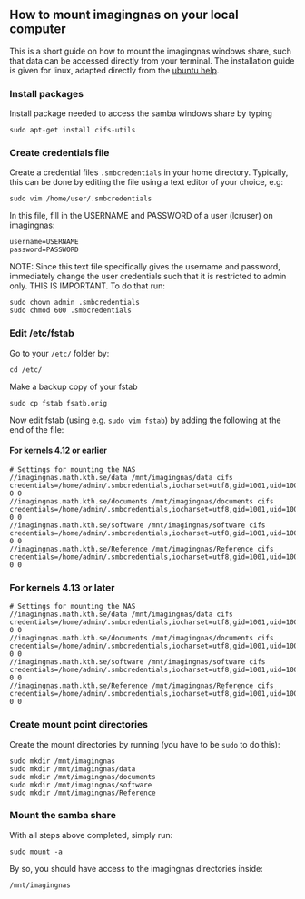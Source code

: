 ## How to mount imagingnas on your local computer

This is a short guide on how to mount the imagingnas windows share, such that data can be accessed directly from your terminal. The installation guide is given for linux, adapted directly from the [ubuntu help](https://help.ubuntu.com/community/MountWindowsSharesPermanently). 

### Install packages

Install package needed to access the samba windows share by typing

```
sudo apt-get install cifs-utils
```

### Create credentials file

Create a credential files ```.smbcredentials``` in your home directory. Typically, this can be done by editing the file using a text editor of your choice, e.g:

```
sudo vim /home/user/.smbcredentials
```

In this file, fill in the USERNAME and PASSWORD of a user (lcruser) on imagingnas:

```
username=USERNAME
password=PASSWORD
```

NOTE: Since this text file specifically gives the username and password, immediately change the user credentials such that it is restricted to admin only. THIS IS IMPORTANT. To do that run:

```
sudo chown admin .smbcredentials
sudo chmod 600 .smbcredentials
```

### Edit /etc/fstab

Go to your ```/etc/``` folder by:

```
cd /etc/
```

Make a backup copy of your fstab

```
sudo cp fstab fsatb.orig
```

Now edit fstab (using e.g. ```sudo vim fstab```) by adding the following at the end of the file:

#### For kernels 4.12 or earlier
```
# Settings for mounting the NAS
//imagingnas.math.kth.se/data /mnt/imagingnas/data cifs credentials=/home/admin/.smbcredentials,iocharset=utf8,gid=1001,uid=1001,file_mode=0777,dir_mode=0777 0 0
//imagingnas.math.kth.se/documents /mnt/imagingnas/documents cifs credentials=/home/admin/.smbcredentials,iocharset=utf8,gid=1001,uid=1001,file_mode=0777,dir_mode=0777 0 0
//imagingnas.math.kth.se/software /mnt/imagingnas/software cifs credentials=/home/admin/.smbcredentials,iocharset=utf8,gid=1001,uid=1001,file_mode=0777,dir_mode=0777 0 0
//imagingnas.math.kth.se/Reference /mnt/imagingnas/Reference cifs credentials=/home/admin/.smbcredentials,iocharset=utf8,gid=1001,uid=1001,file_mode=0777,dir_mode=0777 0 0 
```

### For kernels 4.13 or later
```
# Settings for mounting the NAS
//imagingnas.math.kth.se/data /mnt/imagingnas/data cifs credentials=/home/admin/.smbcredentials,iocharset=utf8,gid=1001,uid=1001,file_mode=0777,dir_mode=0777,vers=1.0 0 0
//imagingnas.math.kth.se/documents /mnt/imagingnas/documents cifs credentials=/home/admin/.smbcredentials,iocharset=utf8,gid=1001,uid=1001,file_mode=0777,dir_mode=0777,vers=1.0 0 0
//imagingnas.math.kth.se/software /mnt/imagingnas/software cifs credentials=/home/admin/.smbcredentials,iocharset=utf8,gid=1001,uid=1001,file_mode=0777,dir_mode=0777,vers=1.0 0 0
//imagingnas.math.kth.se/Reference /mnt/imagingnas/Reference cifs credentials=/home/admin/.smbcredentials,iocharset=utf8,gid=1001,uid=1001,file_mode=0777,dir_mode=0777,vers=1.0 0 0 
```

### Create mount point directories

Create the mount directories by running (you have to be ```sudo``` to do this):

```
sudo mkdir /mnt/imagingnas
sudo mkdir /mnt/imagingnas/data
sudo mkdir /mnt/imagingnas/documents
sudo mkdir /mnt/imagingnas/software
sudo mkdir /mnt/imagingnas/Reference
```

### Mount the samba share

With all steps above completed, simply run:

```
sudo mount -a
```
By so, you should have access to the imagingnas directories inside:
```
/mnt/imagingnas
```
